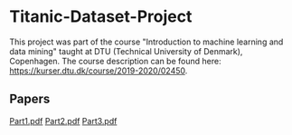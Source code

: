 # Titanic-Dataset-Project
This project was part of the course "Introduction to machine learning and data mining" taught at DTU (Technical University of Denmark), Copenhagen.
The course description can be found here: https://kurser.dtu.dk/course/2019-2020/02450.

## Papers
[Part1.pdf](http://Djensonsan.github.io/Titanic-Dataset-Project/Part1/Docs/Machine_Learning_Project_1.pdf)
[Part2.pdf](http://Djensonsan.github.io/Titanic-Dataset-Project/Part2/Docs/Machine_Learning_Project_2.pdf)
[Part3.pdf](http://Djensonsan.github.io/Titanic-Dataset-Project/Part3/Docs/Machine_Learning_Project_3.pdf)
